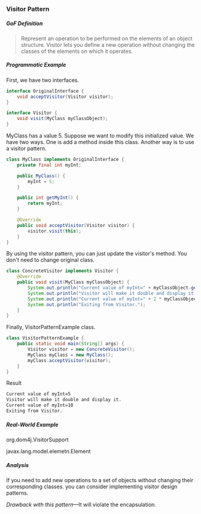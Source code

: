 ### Visitor Pattern

##### GoF Definition

> Represent an operation to be performed on the elements of an object structure. Visitor lets you define a new operation without changing the classes of the elements on which it operates.

##### Programmatic Example

First, we have two interfaces.

```java
interface OriginalInterface {
    void acceptVisitor(Visitor visitor);
}
```

```java
interface Visitor {
    void visit(MyClass myClassObject);
}
```

MyClass has a value 5. Suppose we want to modify this initialized value. We have two ways. One is add a method inside this class. Another way is to use a visitor pattern.

```java
class MyClass implements OriginalInterface {
    private final int myInt;

    public MyClass() {
        myInt = 5;
    }

    public int getMyInt() {
        return myInt;
    }

    @Override
    public void acceptVisitor(Visitor visitor) {
        visitor.visit(this);
    }
}
```

By using the visitor pattern, you can just update the visitor's method. You don't need to change original class.

```java
class ConcreteVisitor implements Visitor {
    @Override
    public void visit(MyClass myClassObject) {
        System.out.println("Current value of myInt=" + myClassObject.getMyInt());
        System.out.println("Visitor will make it double and display it.");
        System.out.println("Current value of myInt=" + 2 * myClassObject.getMyInt());
        System.out.println("Exiting from Visitor.");
    }
}
```

Finally, VisitorPatternExample class.

```java
class VisitorPatternExample {
    public static void main(String[] args) {
        Visitor visitor = new ConcreteVisitor();
        MyClass myClass = new MyClass();
        myClass.acceptVisitor(visitor);
    }
}
```

Result

```markdown
Current value of myInt=5
Visitor will make it double and display it.
Current value of myInt=10
Exiting from Visitor.
```

##### Real-World Example

org.dom4j.VisitorSupport

javax.lang.model.elemetn.Element

##### Analysis

If you need to add new operations to a set of objects without changing their corresponding classes. you can consider implementing visitor design patterns.

*Drawback with this pattern*—It will violate the encapsulation.

